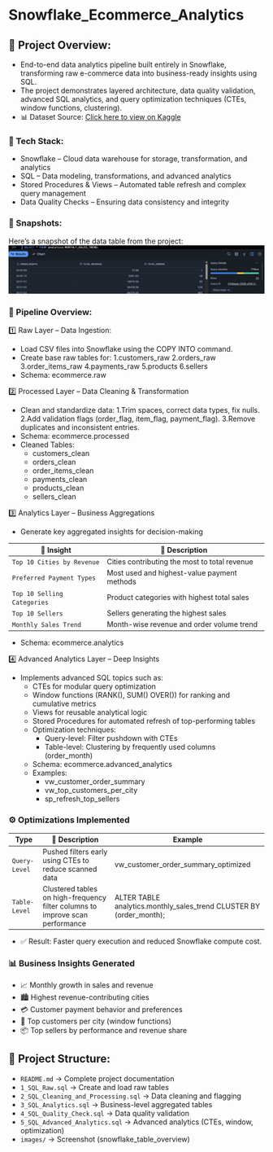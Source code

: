 #  Snowflake_Ecommerce_Analytics

## 📌 Project Overview:
- End-to-end data analytics pipeline built entirely in Snowflake, transforming raw e-commerce data into business-ready insights using SQL.
- The project demonstrates layered architecture, data quality validation, advanced SQL analytics, and query optimization techniques (CTEs, window functions, clustering).
- 📊 Dataset Source: [Click here to view on Kaggle](https://www.kaggle.com/datasets/olistbr/brazilian-ecommerce?resource=download&select=olist_products_dataset.csv)

### 🧰 Tech Stack:

- Snowflake – Cloud data warehouse for storage, transformation, and analytics
- SQL – Data modeling, transformations, and advanced analytics
- Stored Procedures & Views – Automated table refresh and complex query management
- Data Quality Checks – Ensuring data consistency and integrity

### 📸 Snapshots:
Here’s a snapshot of the data table from the project:
![Dataset Preview](images/tables_overview.jpg)

### 🔄 Pipeline Overview:
1️⃣ Raw Layer – Data Ingestion:
- Load CSV files into Snowflake using the COPY INTO command.
- Create base raw tables for:
  1.customers_raw
  2.orders_raw
  3.order_items_raw
  4.payments_raw
  5.products
  6.sellers
- Schema: ecommerce.raw

2️⃣ Processed Layer – Data Cleaning & Transformation
- Clean and standardize data:
  1.Trim spaces, correct data types, fix nulls.
  2.Add validation flags (order_flag, item_flag, payment_flag).
  3.Remove duplicates and inconsistent entries.
- Schema: ecommerce.processed
- Cleaned Tables:
   - customers_clean
   - orders_clean
   - order_items_clean
   - payments_clean
   - products_clean
   - sellers_clean

3️⃣ Analytics Layer – Business Aggregations
- Generate key aggregated insights for decision-making
  
|           🧩  Insight            |                     📄 Description                   |
|-----------------------------------|------------------------------------------------------|
|     `Top 10 Cities by Revenue`    |     Cities contributing the most to total revenue    |
|     `Preferred Payment Types`     |     Most used and highest-value payment methods      |
|     `Top 10 Selling Categories`   |     Product categories with highest total sales      |
|     `Top 10 Sellers`              |     Sellers generating the highest sales             |
|     `Monthly Sales Trend`         |     Month-wise revenue and order volume trend        |

- Schema: ecommerce.analytics

4️⃣ Advanced Analytics Layer – Deep Insights
- Implements advanced SQL topics such as:
  - CTEs for modular query optimization
  - Window functions (RANK(), SUM() OVER()) for ranking and cumulative metrics
  - Views for reusable analytical logic
  - Stored Procedures for automated refresh of top-performing tables
  - Optimization techniques:
       - Query-level: Filter pushdown with CTEs
       - Table-level: Clustering by frequently used columns (order_month)
  - Schema: ecommerce.advanced_analytics
  - Examples:
      - vw_customer_order_summary
      - vw_top_customers_per_city
      - sp_refresh_top_sellers

### ⚙️ Optimizations Implemented

|       Type      |                    📄 Description                                              |                            Example                                 |
|-----------------|--------------------------------------------------------------------------------|---------------------------------------------------------------------|
|  `Query-Level`  |  Pushed filters early using CTEs to reduce scanned data                        | vw_customer_order_summary_optimized                                 |
|  `Table-Level`  |  Clustered tables on high-frequency filter columns to improve scan performance | ALTER TABLE analytics.monthly_sales_trend CLUSTER BY (order_month); |

- ✅ Result: Faster query execution and reduced Snowflake compute cost.

### 📊 Business Insights Generated
- 📈 Monthly growth in sales and revenue
- 🏙️ Highest revenue-contributing cities
- 💳 Customer payment behavior and preferences
- 👥 Top customers per city (window functions)
- 📦 Top sellers by performance and revenue share

## 📂 Project Structure: 
- `README.md` → Complete project documentation
- `1_SQL_Raw.sql` → Create and load raw tables
- `2_SQL_Cleaning_and_Processing.sql` → Data cleaning and flagging
- `3_SQL_Analytics.sql` → Business-level aggregated tables
- `4_SQL_Quality_Check.sql` → Data quality validation
- `5_SQL_Advanced_Analytics.sql` → Advanced analytics (CTEs, window, optimization)
- `images/` → Screenshot (snowflake_table_overview)
  
